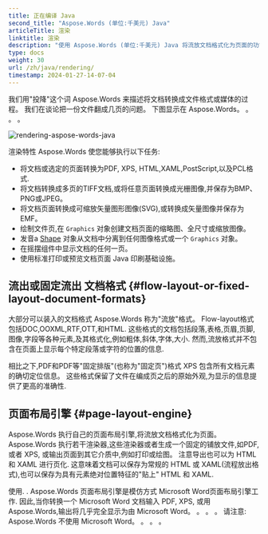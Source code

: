 ```yaml
---
title: 正在编译 Java
second_title: "Aspose.Words (单位:千美元) Java"
articleTitle: 渲染
linktitle: 渲染
description: "使用 Aspose.Words (单位:千美元) Java 将流放文档格式化为页面的功能,并将这样的文档或所选页面转换为另一个文档(PDF, HTML, HTML, HTML, HTML, HTML, HTML, HTML, HTML, HTML, HTML, HTML, HTML, HTML, HTML, HTML, HmmS, HmmS, HmmS, HmmS, HmmS, HmmS, HmmS, HmmS, HmmS, HmmS, HmmS, HmmS, KmmS, KmmS, KmmS, KmmS, KmmS, KmmS, MmmS, KmmSMR, KMMR,MR,MR,MR,MR,MSMR,MR,MR,MRMR,MRMR,MRMR,MR,MR,MR,MR,MR,MR,MRMR,MR,MR,MR,MR,MR,MR,MR XPS, 等)或图像(TIFF,PNG,SVG等)格式用于观看,进一步转换,或打印."
type: docs
weight: 30
url: /zh/java/rendering/
timestamp: 2024-01-27-14-07-04
---
```


我们用"投降"这个词 Aspose.Words 来描述将文档转换成文件格式或媒体的过程。 我们在谈论把一份文件翻成几页的问题。 下图显示在 Aspose.Words。 。 。 。

![rendering-aspose-words-java](/words/java/rendering/rendering-1.png)

渲染特性 Aspose.Words 使您能够执行以下任务:

- 将文档或选定的页面转换为PDF, XPS, HTML,XAML,PostScript,以及PCL格式.
- 将文档转换成多页的TIFF文档,或将任意页面转换成光栅图像,并保存为BMP、PNG或JPEG。
- 将文档页面转换成可缩放矢量图形图像(SVG),或转换成矢量图像并保存为EMF。
- 绘制文件页,在 `Graphics` 对象创建文档页面的缩略图、全尺寸或缩放图像。
- 发音a [Shape](https://reference.aspose.com/words/java/com.aspose.words/shape/) 对象从文档中分离到任何图像格式或一个 `Graphics` 对象。
- 在摇摆组件中显示文档的任何一页。
- 使用标准打印或预览文档页面 Java 印刷基础设施。

## 流出或固定流出 文档格式 {#flow-layout-or-fixed-layout-document-formats}

大部分可以装入的文档格式 Aspose.Words 称为"流放"格式。 Flow-layout格式包括DOC,OOXML,RTF,OTT,和HTML. 这些格式的文档包括段落,表格,页眉,页脚,图像,字段等各种元素,及其格式化,例如粗体,斜体,字体,大小. 然而,流放格式并不包含在页面上显示每个特定段落或字符的位置的信息.

相比之下,PDF和PDF等"固定排版"(也称为"固定页")格式 XPS 包含所有文档元素的确切定位信息。 这些格式保留了文件在编成页之后的原始外观,为显示的信息提供了更高的准确性.

## 页面布局引擎 {#page-layout-engine}

Aspose.Words 执行自己的页面布局引擎,将流放文档格式化为页面。 Aspose.Words 执行若干渲染器,这些渲染器或者生成一个固定的铺放文件,如PDF,或者 XPS, 或输出页面到其它介质中,例如打印或绘图。 注意导出也可以为 HTML 和 XAML 进行页化. 这意味着文档可以保存为常规的 HTML 或 XAML(流程放出格式),也可以保存为具有元素绝对位置特征的"贴上" HTML 和 XAML.

使用. . Aspose.Words 页面布局引擎是模仿方式 Microsoft Word页面布局引擎工作. 因此,当你转换一个 Microsoft Word 文档输入 PDF, XPS, 或用 Aspose.Words,输出将几乎完全显示为由 Microsoft Word。 。 。 。 请注意: Aspose.Words 不使用 Microsoft Word。 。 。 。
